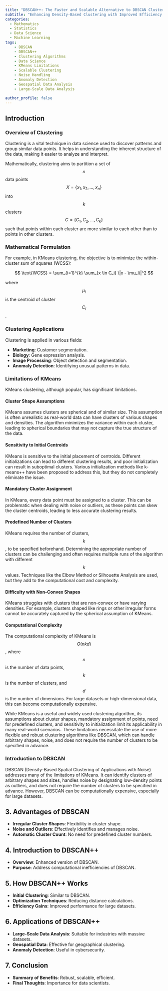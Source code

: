 ```yaml
---
title: "DBSCAN++: The Faster and Scalable Alternative to DBSCAN Clustering"
subtitle: "Enhancing Density-Based Clustering with Improved Efficiency and Scalability"
categories:
  - Mathematics
  - Statistics
  - Data Science
  - Machine Learning
tags:
    - DBSCAN
    - DBSCAN++
    - Clustering Algorithms
    - Data Science
    - KMeans Limitations
    - Scalable Clustering
    - Noise Handling
    - Anomaly Detection
    - Geospatial Data Analysis
    - Large-Scale Data Analysis

author_profile: false
---
```


## Introduction

### Overview of Clustering

Clustering is a vital technique in data science used to discover patterns and group similar data points. It helps in understanding the inherent structure of the data, making it easier to analyze and interpret.

Mathematically, clustering aims to partition a set of $$n$$ data points $$X = \{x_1, x_2, \ldots, x_n\}$$ into $$k$$ clusters $$C = \{C_1, C_2, \ldots, C_k\}$$ such that points within each cluster are more similar to each other than to points in other clusters. 

### Mathematical Formulation

For example, in KMeans clustering, the objective is to minimize the within-cluster sum of squares (WCSS):

$$
\text{WCSS} = \sum_{i=1}^{k} \sum_{x \in C_i} \|x - \mu_i\|^2
$$

where $$\mu_i$$ is the centroid of cluster $$C_i$$.

### Clustering Applications

Clustering is applied in various fields:

- **Marketing**: Customer segmentation.
- **Biology**: Gene expression analysis.
- **Image Processing**: Object detection and segmentation.
- **Anomaly Detection**: Identifying unusual patterns in data.

### Limitations of KMeans

KMeans clustering, although popular, has significant limitations. 

#### Cluster Shape Assumptions

KMeans assumes clusters are spherical and of similar size. This assumption is often unrealistic as real-world data can have clusters of various shapes and densities. The algorithm minimizes the variance within each cluster, leading to spherical boundaries that may not capture the true structure of the data.

#### Sensitivity to Initial Centroids

KMeans is sensitive to the initial placement of centroids. Different initializations can lead to different clustering results, and poor initialization can result in suboptimal clusters. Various initialization methods like k-means++ have been proposed to address this, but they do not completely eliminate the issue.

#### Mandatory Cluster Assignment

In KMeans, every data point must be assigned to a cluster. This can be problematic when dealing with noise or outliers, as these points can skew the cluster centroids, leading to less accurate clustering results.

#### Predefined Number of Clusters

KMeans requires the number of clusters, $$k$$, to be specified beforehand. Determining the appropriate number of clusters can be challenging and often requires multiple runs of the algorithm with different $$k$$ values. Techniques like the Elbow Method or Silhouette Analysis are used, but they add to the computational cost and complexity.

#### Difficulty with Non-Convex Shapes

KMeans struggles with clusters that are non-convex or have varying densities. For example, clusters shaped like rings or other irregular forms cannot be accurately captured by the spherical assumption of KMeans. 

#### Computational Complexity

The computational complexity of KMeans is $$O(nkd)$$, where $$n$$ is the number of data points, $$k$$ is the number of clusters, and $$d$$ is the number of dimensions. For large datasets or high-dimensional data, this can become computationally expensive.

While KMeans is a useful and widely used clustering algorithm, its assumptions about cluster shapes, mandatory assignment of points, need for predefined clusters, and sensitivity to initialization limit its applicability in many real-world scenarios. These limitations necessitate the use of more flexible and robust clustering algorithms like DBSCAN, which can handle arbitrary shapes, noise, and does not require the number of clusters to be specified in advance.


### Introduction to DBSCAN

DBSCAN (Density-Based Spatial Clustering of Applications with Noise) addresses many of the limitations of KMeans. It can identify clusters of arbitrary shapes and sizes, handles noise by designating low-density points as outliers, and does not require the number of clusters to be specified in advance. However, DBSCAN can be computationally expensive, especially for large datasets.

## 3. Advantages of DBSCAN

- **Irregular Cluster Shapes**: Flexibility in cluster shape.
- **Noise and Outliers**: Effectively identifies and manages noise.
- **Automatic Cluster Count**: No need for predefined cluster numbers.

## 4. Introduction to DBSCAN++

- **Overview**: Enhanced version of DBSCAN.
- **Purpose**: Address computational inefficiencies of DBSCAN.

## 5. How DBSCAN++ Works

- **Initial Clustering**: Similar to DBSCAN.
- **Optimization Techniques**: Reducing distance calculations.
- **Efficiency Gains**: Improved performance for large datasets.

## 6. Applications of DBSCAN++

- **Large-Scale Data Analysis**: Suitable for industries with massive datasets.
- **Geospatial Data**: Effective for geographical clustering.
- **Anomaly Detection**: Useful in cybersecurity.

## 7. Conclusion

- **Summary of Benefits**: Robust, scalable, efficient.
- **Final Thoughts**: Importance for data scientists.